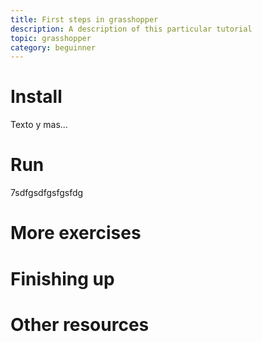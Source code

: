 ```yaml
---
title: First steps in grasshopper
description: A description of this particular tutorial
topic: grasshopper
category: beguinner
---
```


# Install

Texto y mas...

# Run
7sdfgsdfgsfgsfdg
# More exercises

# Finishing up

# Other resources